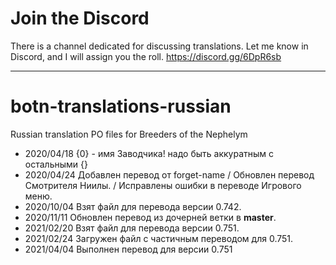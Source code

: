 # Join the Discord
There is a channel dedicated for discussing translations. Let me know in Discord, and I will assign you the roll.
https://discord.gg/6DpR6sb

--------------------------------
# botn-translations-russian
Russian translation PO files for Breeders of the Nephelym
* 2020/04/18 {0} - имя Заводчика! надо быть аккуратным с остальными {}
* 2020/04/24 Добавлен перевод от forget-name / Обновлен перевод Смотрителя Ниилы. / Исправлены ошибки в переводе Игрового меню.
* 2020/10/04 Взят файл для перевода версии 0.742.
* 2020/11/11 Обновлен перевод из дочерней ветки в **master**.
* 2021/02/20 Взят файл для перевода версии 0.751.
* 2021/02/24 Загружен файл с частичным переводом для 0.751.
* 2021/04/04 Выполнен перевод для версии 0.751
